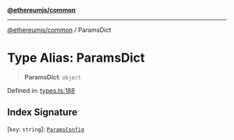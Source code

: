 [**@ethereumjs/common**](../README.md)

***

[@ethereumjs/common](../README.md) / ParamsDict

# Type Alias: ParamsDict

> **ParamsDict**: `object`

Defined in: [types.ts:188](https://github.com/Dargon789/ethereumjs-monorepo/blob/master/packages/common/src/types.ts#L188)

## Index Signature

\[`key`: `string`\]: [`ParamsConfig`](ParamsConfig.md)
